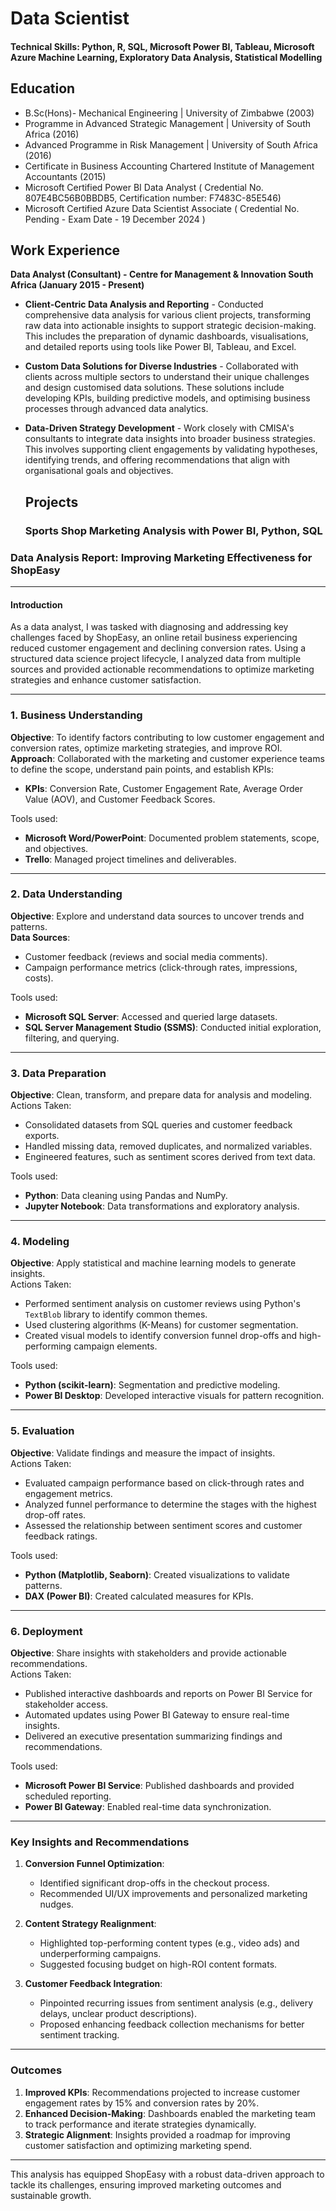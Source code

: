 # Data Scientist

#### Technical Skills: Python, R, SQL, Microsoft Power BI, Tableau, Microsoft Azure Machine Learning, Exploratory Data Analysis, Statistical Modelling

## Education
- B.Sc(Hons)- Mechanical Engineering | University of Zimbabwe (2003)
- Programme in Advanced Strategic Management | University of South Africa (2016)
- Advanced Programme in Risk Management | University of South Africa (2016)
- Certificate in Business Accounting  Chartered Institute of Management Accountants (2015)
- Microsoft Certified Power BI  Data Analyst ( Credential No. 807E4BC56B0BBDB5, Certification number: F7483C-85E546)
- Microsoft Certified Azure Data Scientist Associate ( Credential No. Pending - Exam Date - 19 December 2024 )

## Work Experience
**Data Analyst (Consultant) - Centre for Management & Innovation South Africa (January 2015 - Present)**
- **Client-Centric Data Analysis and Reporting** - Conducted comprehensive data analysis for various client projects, transforming raw data into actionable insights to support strategic decision-making. This includes the preparation of dynamic dashboards, visualisations, and detailed reports using tools like Power BI, Tableau, and Excel.  
- **Custom Data Solutions for Diverse Industries**  - Collaborated with clients across multiple sectors to understand their unique challenges and design customised data solutions. These solutions include developing KPIs, building predictive models, and optimising business processes through advanced data analytics.  
- **Data-Driven Strategy Development**  - Work closely with CMISA's consultants to integrate data insights into broader business strategies. This involves supporting client engagements by validating hypotheses, identifying trends, and offering recommendations that align with organisational goals and objectives.

  ## Projects

  ### Sports Shop Marketing Analysis with Power BI, Python, SQL

### **Data Analysis Report: Improving Marketing Effectiveness for ShopEasy**

---

#### **Introduction**
As a data analyst, I was tasked with diagnosing and addressing key challenges faced by ShopEasy, an online retail business experiencing reduced customer engagement and declining conversion rates. Using a structured data science project lifecycle, I analyzed data from multiple sources and provided actionable recommendations to optimize marketing strategies and enhance customer satisfaction.

---

### **1. Business Understanding**
**Objective**: To identify factors contributing to low customer engagement and conversion rates, optimize marketing strategies, and improve ROI.  
**Approach**: Collaborated with the marketing and customer experience teams to define the scope, understand pain points, and establish KPIs:
- **KPIs**: Conversion Rate, Customer Engagement Rate, Average Order Value (AOV), and Customer Feedback Scores.

Tools used:  
- **Microsoft Word/PowerPoint**: Documented problem statements, scope, and objectives.  
- **Trello**: Managed project timelines and deliverables.

---

### **2. Data Understanding**
**Objective**: Explore and understand data sources to uncover trends and patterns.  
**Data Sources**:
- Customer feedback (reviews and social media comments).  
- Campaign performance metrics (click-through rates, impressions, costs).  

Tools used:  
- **Microsoft SQL Server**: Accessed and queried large datasets.  
- **SQL Server Management Studio (SSMS)**: Conducted initial exploration, filtering, and querying.

---

### **3. Data Preparation**
**Objective**: Clean, transform, and prepare data for analysis and modeling.  
Actions Taken:
- Consolidated datasets from SQL queries and customer feedback exports.  
- Handled missing data, removed duplicates, and normalized variables.  
- Engineered features, such as sentiment scores derived from text data.  

Tools used:  
- **Python**: Data cleaning using Pandas and NumPy.  
- **Jupyter Notebook**: Data transformations and exploratory analysis.

---

### **4. Modeling**
**Objective**: Apply statistical and machine learning models to generate insights.  
Actions Taken:
- Performed sentiment analysis on customer reviews using Python's `TextBlob` library to identify common themes.  
- Used clustering algorithms (K-Means) for customer segmentation.  
- Created visual models to identify conversion funnel drop-offs and high-performing campaign elements.

Tools used:  
- **Python (scikit-learn)**: Segmentation and predictive modeling.  
- **Power BI Desktop**: Developed interactive visuals for pattern recognition.

---

### **5. Evaluation**
**Objective**: Validate findings and measure the impact of insights.  
Actions Taken:
- Evaluated campaign performance based on click-through rates and engagement metrics.  
- Analyzed funnel performance to determine the stages with the highest drop-off rates.  
- Assessed the relationship between sentiment scores and customer feedback ratings.

Tools used:  
- **Python (Matplotlib, Seaborn)**: Created visualizations to validate patterns.  
- **DAX (Power BI)**: Created calculated measures for KPIs.

---

### **6. Deployment**
**Objective**: Share insights with stakeholders and provide actionable recommendations.  
Actions Taken:
- Published interactive dashboards and reports on Power BI Service for stakeholder access.  
- Automated updates using Power BI Gateway to ensure real-time insights.  
- Delivered an executive presentation summarizing findings and recommendations.

Tools used:  
- **Microsoft Power BI Service**: Published dashboards and provided scheduled reporting.  
- **Power BI Gateway**: Enabled real-time data synchronization.

---

### **Key Insights and Recommendations**
1. **Conversion Funnel Optimization**:  
   - Identified significant drop-offs in the checkout process.  
   - Recommended UI/UX improvements and personalized marketing nudges.

2. **Content Strategy Realignment**:  
   - Highlighted top-performing content types (e.g., video ads) and underperforming campaigns.  
   - Suggested focusing budget on high-ROI content formats.

3. **Customer Feedback Integration**:  
   - Pinpointed recurring issues from sentiment analysis (e.g., delivery delays, unclear product descriptions).  
   - Proposed enhancing feedback collection mechanisms for better sentiment tracking.

---

### **Outcomes**
1. **Improved KPIs**: Recommendations projected to increase customer engagement rates by 15% and conversion rates by 20%.  
2. **Enhanced Decision-Making**: Dashboards enabled the marketing team to track performance and iterate strategies dynamically.  
3. **Strategic Alignment**: Insights provided a roadmap for improving customer satisfaction and optimizing marketing spend.

---

This analysis has equipped ShopEasy with a robust data-driven approach to tackle its challenges, ensuring improved marketing outcomes and sustainable growth.
